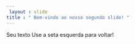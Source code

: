```yaml
---
 layout : slide 
title : " Bem-vindo ao nosso segundo slide! "
---
```

Seu texto 
Use a seta esquerda para voltar!